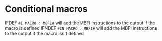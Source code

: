 # Conditional macros
IFDEF
``#I MACRO : MBFI#``
will add the MBFI instructions to the output if the macro is defined 
IFNDEF
``#IN MACRO : MBFI#``
will add the MBFI instructions to the output if the macro isn't defined
